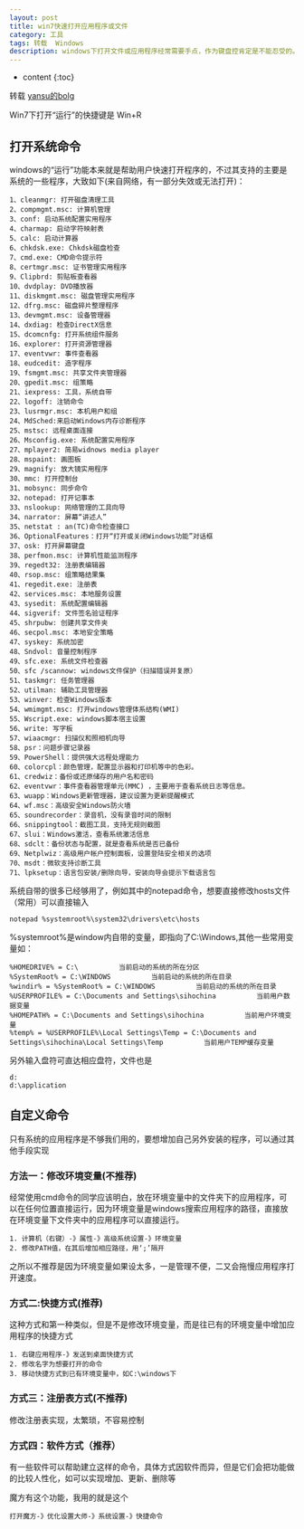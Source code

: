 ```yaml
---
layout: post
title: win7快速打开应用程序或文件
category: 工具
tags: 转载  Windows 
description: windows下打开文件或应用程序经常需要手点，作为键盘控肯定是不能忍受的。之前试过一些软件，设置各个程序的快捷键，但是快捷键可能会有冲突，而且记性不好实在不好用，所以选择使用Win自带的“运行”来加快打开速度
---
```


* content
{:toc}

转载   [yansu的bolg](http://yansu.org/)

Win7下打开“运行”的快捷键是 Win+R

## 打开系统命令
windows的“运行”功能本来就是帮助用户快速打开程序的，不过其支持的主要是系统的一些程序，大致如下(来自网络，有一部分失效或无法打开)：

    1、cleanmgr: 打开磁盘清理工具
    2、compmgmt.msc: 计算机管理
    3、conf: 启动系统配置实用程序
    4、charmap: 启动字符映射表
    5、calc: 启动计算器
    6、chkdsk.exe: Chkdsk磁盘检查
    7、cmd.exe: CMD命令提示符
    8、certmgr.msc: 证书管理实用程序
    9、Clipbrd: 剪贴板查看器
    10、dvdplay: DVD播放器
    11、diskmgmt.msc: 磁盘管理实用程序
    12、dfrg.msc: 磁盘碎片整理程序
    13、devmgmt.msc: 设备管理器
    14、dxdiag: 检查DirectX信息
    15、dcomcnfg: 打开系统组件服务
    16、explorer: 打开资源管理器
    17、eventvwr: 事件查看器
    18、eudcedit: 造字程序
    19、fsmgmt.msc: 共享文件夹管理器
    20、gpedit.msc: 组策略
    21、iexpress: 工具，系统自带
    22、logoff: 注销命令
    23、lusrmgr.msc: 本机用户和组
    24、MdSched:来启动Windows内存诊断程序
    25、mstsc: 远程桌面连接
    26、Msconfig.exe: 系统配置实用程序
    27、mplayer2: 简易widnows media player
    28、mspaint: 画图板
    29、magnify: 放大镜实用程序
    30、mmc: 打开控制台
    31、mobsync: 同步命令
    32、notepad: 打开记事本
    33、nslookup: 网络管理的工具向导
    34、narrator: 屏幕“讲述人”
    35、netstat : an(TC)命令检查接口
    36、OptionalFeatures：打开“打开或关闭Windows功能”对话框
    37、osk: 打开屏幕键盘
    38、perfmon.msc: 计算机性能监测程序
    39、regedt32: 注册表编辑器
    40、rsop.msc: 组策略结果集
    41、regedit.exe: 注册表
    42、services.msc: 本地服务设置
    43、sysedit: 系统配置编辑器
    44、sigverif: 文件签名验证程序
    45、shrpubw: 创建共享文件夹
    46、secpol.msc: 本地安全策略
    47、syskey: 系统加密
    48、Sndvol: 音量控制程序
    49、sfc.exe: 系统文件检查器
    50、sfc /scannow: windows文件保护（扫描错误并复原）
    51、taskmgr: 任务管理器
    52、utilman: 辅助工具管理器
    53、winver: 检查Windows版本
    54、wmimgmt.msc: 打开windows管理体系结构(WMI)
    55、Wscript.exe: windows脚本宿主设置
    56、write: 写字板
    57、wiaacmgr: 扫描仪和照相机向导
    58、psr：问题步骤记录器
    59、PowerShell：提供强大远程处理能力
    60、colorcpl：颜色管理，配置显示器和打印机等中的色彩。
    61、credwiz：备份或还原储存的用户名和密码
    62、eventvwr：事件查看器管理单元(MMC) ，主要用于查看系统日志等信息。
    63、wuapp：Windows更新管理器，建议设置为更新提醒模式
    64、wf.msc：高级安全Windows防火墙
    65、soundrecorder：录音机，没有录音时间的限制
    66、snippingtool：截图工具，支持无规则截图
    67、slui：Windows激活，查看系统激活信息
    68、sdclt：备份状态与配置，就是查看系统是否已备份
    69、Netplwiz：高级用户帐户控制面板，设置登陆安全相关的选项
    70、msdt：微软支持诊断工具
    71、lpksetup：语言包安装/删除向导，安装向导会提示下载语言包

系统自带的很多已经够用了，例如其中的notepad命令，想要直接修改hosts文件（常用）可以直接输入

    notepad %systemroot%\system32\drivers\etc\hosts

%systemroot%是window内自带的变量，即指向了C:\Windows,其他一些常用变量如：

    %HOMEDRIVE% = C:\          当前启动的系统的所在分区
    %SystemRoot% = C:\WINDOWS          当前启动的系统的所在目录
    %windir% = %SystemRoot% = C:\WINDOWS          当前启动的系统的所在目录
    %USERPROFILE% = C:\Documents and Settings\sihochina          当前用户数据变量
    %HOMEPATH% = C:\Documents and Settings\sihochina          当前用户环境变量
    %temp% = %USERPROFILE%\Local Settings\Temp = C:\Documents and Settings\sihochina\Local Settings\Temp          当前用户TEMP缓存变量

另外输入盘符可直达相应盘符，文件也是

    d:
    d:\application

## 自定义命令

只有系统的应用程序是不够我们用的，要想增加自己另外安装的程序，可以通过其他手段实现

### 方法一：修改环境变量(不推荐)

经常使用cmd命令的同学应该明白，放在环境变量中的文件夹下的应用程序，可以在任何位置直接运行，因为环境变量是windows搜索应用程序的路径，直接放在环境变量下文件夹中的应用程序可以直接运行。

    1. 计算机（右键）-》属性-》高级系统设置-》环境变量
    2. 修改PATH值，在其后增加相应路径，用‘;’隔开

之所以不推荐是因为环境变量如果设太多，一是管理不便，二又会拖慢应用程序打开速度。

### 方式二:快捷方式(推荐)

这种方式和第一种类似，但是不是修改环境变量，而是往已有的环境变量中增加应用程序的快捷方式

    1. 右键应用程序-》发送到桌面快捷方式
    2. 修改名字为想要打开的命令
    3. 移动快捷方式到已有环境变量中，如C:\windows下

### 方式三：注册表方式(不推荐)

修改注册表实现，太繁琐，不容易控制

### 方式四：软件方式（推荐）

有一些软件可以帮助建立这样的命令，具体方式因软件而异，但是它们会把功能做的比较人性化，如可以实现增加、更新、删除等

魔方有这个功能，我用的就是这个

    打开魔方-》优化设置大师-》系统设置-》快捷命令
